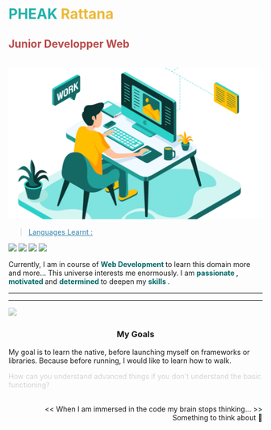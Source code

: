 # <span style="color:#20b2aa;">PHEAK </span><span style="color:#ecb939;">Rattana</span>


##  **<span style="color:#b94a4a;">Junior Developper Web</span>**





<br>
<img src="./dev-work.webp" />
<br>

> <span style="color:#3684af;text-decoration:underline"> Languages Learnt : </span>
<p>
<img src="https://img.icons8.com/color/48/null/html-5--v1.png"/>
<img src="https://img.icons8.com/color/48/null/css3.png"/>
<img src="https://img.icons8.com/color/48/null/javascript--v1.png"/>
<img src="https://img.icons8.com/fluency/48/null/php.png"/>
</p>



<p> Currently, I am in course of <strong style="color:#006767"> Web Development </strong> to learn this domain more and more...
 This universe interests me enormously. I am <strong style="color:#006767"> passionate </strong>, <strong style="color:#006767"> motivated </strong> and  <strong style="color:#006767"> determined </strong> to deepen my <strong style="color:#006767"> skills </strong>. </p>
<hr>
<hr>
<div>
 <img style="opacity:50%" src="https://img.freepik.com/free-vector/binary-code-algorithm-digital-data-background_1017-30366.jpg?w=1380&t=st=1671271746~exp=1671272346~hmac=20506035263052d9c2baf056c6c586fe120cf140b9b9e909b387a484b21f633b">
 <h3 style="text-align:center"> My Goals </h3>
 <p align:"center">My goal is to learn the native, before launching myself on frameworks or libraries. Because before running, I would like to learn how to walk.</p>
 <span style="color:lightgray">How can you understand advanced things if you don't understand the basic functioning?</span>
 </div><br>
 

<p align="right"> << When I am immersed in the code my brain stops thinking... >> Something to think about 🙏 </p>
